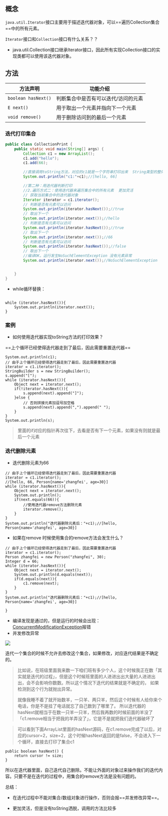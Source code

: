 
## 概念

`java.util.Iterator`接口主要用于描述迭代器对象，可以==遍历Collection集合==中的所有元素。

`Iterator`接口和`Collection`接口有什么关系？？

- java.util.Collection接口继承Iterator接口，因此所有实现Collection接口的实现类都可以使用该迭代器对象。


## 方法

|方法声明|功能介绍|
|---|---|
|`boolean hasNext()` |判断集合中是否有可以迭代/访问的元素|
|`E next()` |用于取出一个元素并指向下一个元素|
|`void remove()` |用于删除访问到的最后一个元素|


### 迭代打印集合
```java
public class CollectionPrint {
    public static void main(String[] args) {
        Collection c1 = new ArrayList();
        c1.add("hello");
        c1.add(66);

        //直接调用toString方法，对应的c1就是一个字符串打印出来  String类型的整体
        System.out.println("c1:"+c1);//[hello, 66]

        //第二种：用迭代器判断打印
        //2.遍历方式二：使用迭代器来遍历集合中的所有元素  更加灵活
        // 获取当前集合中的迭代器对象
        Iterator iterator = c1.iterator();
        // 判断是否有元素可以访问
        System.out.println(iterator.hasNext());//true
        // 取出下一个
        System.out.println(iterator.next());//hello
        // 判断是否有元素可以访问
        System.out.println(iterator.hasNext());//true
        // 取出下一个
        System.out.println(iterator.next());//66
        // 判断是否有元素可以访问
        System.out.println(iterator.hasNext());//false
        // 取出下一个
        //编译OK，运行发生NoSuchElementException 没有元素异常
        System.out.println(iterator.next());//NoSuchElementException


    }
}

```

- while循环替换：

```

while (iterator.hasNext()){
    System.out.println(iterator.next());
}

```

### 案例

- 如何使用迭代器实现toString方法的打印效果？


==上个循环已经使得迭代器走到了最后，因此需要重置迭代器==
```
System.out.println(c1);
// 由于上个循环已经使得迭代器走到了最后，因此需要重置迭代器
iterator = c1.iterator();
StringBuilder s = new StringBuilder();
s.append("[");
while (iterator.hasNext()){
    Object next = iterator.next();
    if(!iterator.hasNext()){
        s.append(next).append("]");
    }else {
        // 否则拼接元素加逗号加空格
        s.append(next).append(",").append(" ");
    }
}
System.out.println(s);

```

>里面的if对应的指针再次往下，去看是否有下一个元素，如果没有则就是最后一个元素

### 迭代删除元素
- 迭代删除元素为66

```
// 由于上个循环已经使得迭代器走到了最后，因此需要重置迭代器
iterator = c1.iterator();
//[hello, 66, Person{name='zhangfei', age=30}]
while (iterator.hasNext()){
    Object next = iterator.next();
    System.out.println();
    if(next.equals(66)){
        //使用迭代器remove方法删除元素
        iterator.remove();
    }
}
System.out.println("迭代器删除元素后："+c1);//[hello, Person{name='zhangfei', age=30}]

```

- 如果在remove 时候使用集合的remove方法会发生什么？

```
// 由于上个循环已经使得迭代器走到了最后，因此需要重置迭代器
iterator = c1.iterator();
Person zhangfei = new Person("zhangfei", 30);
Integer d = 66;
while (iterator.hasNext()){
    Object next = iterator.next();
    System.out.println(d.equals(next));
    if(d.equals(next)){
        c1.remove(next);
    }
}
System.out.println("迭代器删除元素后："+c1);//[hello, Person{name='zhangfei', age=30}]

}
```
- 编译发现是通过的，但是运行的时候会出现：[ConcurrentModificationException](https://docs.oracle.com/en/java/javase/11/docs/api/java.base/java/util/ConcurrentModificationException.html)报错
- 并发修改异常
  
![](https://gitee.com/javaTesteru/picgo/raw/master/images/testeru/javaee-module/keywords/202202241411771.png)


迭代一个集合的时候不允许去修改这个集合，如果修改，对应迭代结果是不确定的。
>比如说，在班级里面我来数一下咱们班有多少个人，这个时候我正在数「其实就是迭代的过程」，但是这个时候班里面的人进进出出大量的人进进出出，会不会影响你数数。所以这个情况下迭代的结果就是不确定的，
>如果检测到这个行为就抛出异常。
>
>就像我睡不着了就开始数羊，一只羊、两只羊，然后这个时候有人给你来个电话，你是不是挂了电话就忘了自己数到了哪里了。
>所以迭代器的hasNext就相当于在数一只羊一只羊，然后我再数的时候前面的羊没了「c1.remove相当于把我的羊弄没了」，它是不是就把我们迭代器破坏了

>可以看到下面ArrayList里面的hasNext源码，在c1.remove完成了以后，对应的cursor=2，size=2，这个时候hasNext返回的是false，不会进入下一个循环，直接去打印了集合c1

```
public boolean hasNext() {  
    return cursor != size;  
}
```

所以在迭代器里面，自己迭代自己删除。不能让外面的对象过来操作我们的迭代内容。只要不是在迭代的过程中，用集合的remove方法是没有问题的。

总结：
- 在迭代过程中不能对集合/数组对象进行操作，否则会报==并发修改异常==。



- 更加灵活，但是没有toString洒脱，调用的方法比较多


